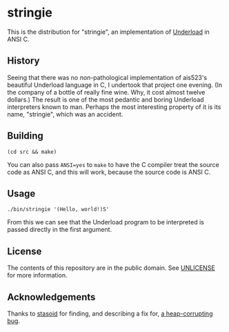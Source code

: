 stringie
========

This is the distribution for "stringie", an implementation of [Underload][] in ANSI C.

[Underload]: http://esolangs.org/wiki/Underload

History
-------

Seeing that there was no _non_-pathological implementation of ais523's beautiful
Underload language in C, I undertook that project one evening.  (In the company of a
bottle of really fine wine.  Why, it cost almost twelve dollars.)  The result is one
of the most pedantic and boring Underload interpreters known to man.  Perhaps the
most interesting property of it is its name, "stringie", which was an accident.

Building
--------

    (cd src && make)

You can also pass `ANSI=yes` to `make` to have the C compiler treat the source code
as ANSI C, and this will work, because the source code is ANSI C.

Usage
-----

    ./bin/stringie '(Hello, world!)S'

From this we can see that the Underload program to be interpreted is passed directly
in the first argument.

License
-------

The contents of this repository are in the public domain.  See [UNLICENSE](UNLICENSE)
for more information.

Acknowledgements
----------------

Thanks to [stasoid](https://github.com/stasoid) for finding, and describing a fix
for, [a heap-corrupting bug](https://github.com/catseye/Dipple/issues/2).
